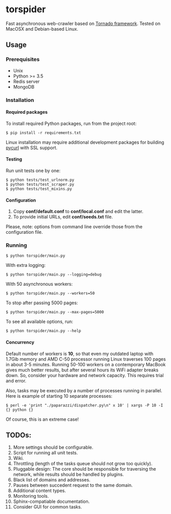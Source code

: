 # torspider

Fast asynchronous web-crawler based on [Tornado framework](http://tornadoweb.org).
Tested on MacOSX and Debian-based Linux.

## Usage

### Prerequisites

* Unix
* Python >= 3.5
* Redis server
* MongoDB

### Installation

#### Required packages

To install required Python packages, run from the project root:

```
$ pip install -r requirements.txt
```

Linux installation may require additional development packages for building
[pycurl](http://pycurl.io) with SSL support.  

#### Testing

Run unit tests one by one:

```
$ python tests/test_urlnorm.py
$ python tests/test_scraper.py
$ python tests/test_mixins.py
```

#### Configuration

1. Copy **conf/default.conf** to **conf/local.conf** and edit the latter.
1. To provide initial URLs, edit **conf/seeds.txt** file.

Please, note: options from command line override those from the configuration file.

### Running

```
$ python torspider/main.py
```

With extra logging:

```
$ python torspider/main.py --logging=debug
```

With 50 asynchronous workers:

```
$ python torspider/main.py --workers=50
```

To stop after passing 5000 pages:

```
$ python torspider/main.py --max-pages=5000
```

To see all available options, run:

```
$ python torspider/main.py --help
```

#### Concurrency

Default number of workers is **10**, so that even my outdated laptop
with 1.7Gib memory and AMD C-50 processor running Linux traverses 100 pages
in about 3-5 minutes. Running 50-100 workers on a contemporary MacBook gives
much better results, but after several hours its WiFi adapter breaks down. So,
consider your hardware and network capacity. This requires trial and error.

Also, tasks may be executed by a number of processes running in parallel. Here is
example of starting 10 separate processes:

```
$ perl -e 'print "./paparazzi/dispatcher.py\n" x 10' | xargs -P 10 -I {} python {}
```
Of course, this is an extreme case!


## TODOs:

1. More settings should be configurable.
1. Script for running all unit tests.
1. Wiki.
1. Throttling (length of the tasks queue should not grow too quickly).
1. Pluggable design: The core should be responsible for traversing the network,
   while results should be handled by plugins.
1. Black list of domains and addresses.
1. Pauses between succedent request to the same domain.
1. Additional content types.
1. Monitoring tools.
1. Sphinx-compatiable documentation.
1. Consider GUI for common tasks.
